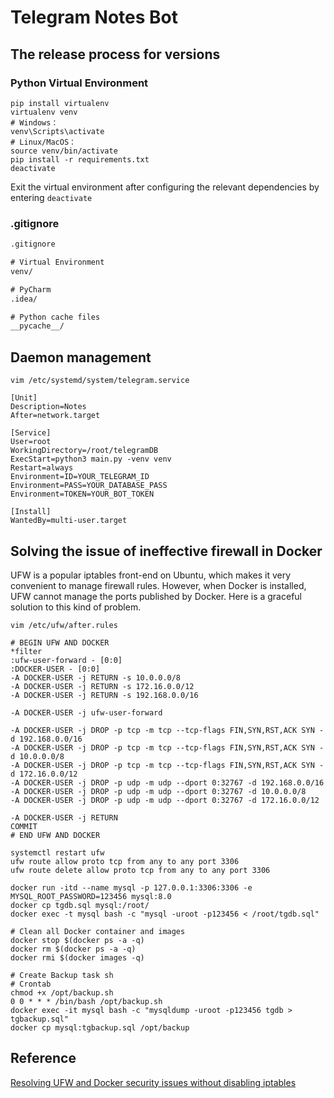 # Telegram Notes Bot

## The release process for versions

### Python Virtual Environment

```shell
pip install virtualenv
virtualenv venv
# Windows：
venv\Scripts\activate
# Linux/MacOS：
source venv/bin/activate
pip install -r requirements.txt
deactivate
```

Exit the virtual environment after configuring the relevant dependencies by entering `deactivate`

### .gitignore

```txt
.gitignore

# Virtual Environment
venv/

# PyCharm
.idea/

# Python cache files
__pycache__/
```

## Daemon management

```shell
vim /etc/systemd/system/telegram.service

[Unit]
Description=Notes
After=network.target

[Service]
User=root
WorkingDirectory=/root/telegramDB
ExecStart=python3 main.py -venv venv
Restart=always
Environment=ID=YOUR_TELEGRAM_ID
Environment=PASS=YOUR_DATABASE_PASS
Environment=TOKEN=YOUR_BOT_TOKEN

[Install]
WantedBy=multi-user.target 
```

## Solving the issue of ineffective firewall in Docker

UFW is a popular iptables front-end on Ubuntu, which makes it very convenient to manage firewall rules. However, when Docker is installed, UFW cannot manage the ports published by Docker. Here is a graceful solution to this kind of problem.

```shell
vim /etc/ufw/after.rules

# BEGIN UFW AND DOCKER
*filter
:ufw-user-forward - [0:0]
:DOCKER-USER - [0:0]
-A DOCKER-USER -j RETURN -s 10.0.0.0/8
-A DOCKER-USER -j RETURN -s 172.16.0.0/12
-A DOCKER-USER -j RETURN -s 192.168.0.0/16

-A DOCKER-USER -j ufw-user-forward

-A DOCKER-USER -j DROP -p tcp -m tcp --tcp-flags FIN,SYN,RST,ACK SYN -d 192.168.0.0/16
-A DOCKER-USER -j DROP -p tcp -m tcp --tcp-flags FIN,SYN,RST,ACK SYN -d 10.0.0.0/8
-A DOCKER-USER -j DROP -p tcp -m tcp --tcp-flags FIN,SYN,RST,ACK SYN -d 172.16.0.0/12
-A DOCKER-USER -j DROP -p udp -m udp --dport 0:32767 -d 192.168.0.0/16
-A DOCKER-USER -j DROP -p udp -m udp --dport 0:32767 -d 10.0.0.0/8
-A DOCKER-USER -j DROP -p udp -m udp --dport 0:32767 -d 172.16.0.0/12

-A DOCKER-USER -j RETURN
COMMIT
# END UFW AND DOCKER
```

```shell
systemctl restart ufw
ufw route allow proto tcp from any to any port 3306
ufw route delete allow proto tcp from any to any port 3306
```

```shell
docker run -itd --name mysql -p 127.0.0.1:3306:3306 -e MYSQL_ROOT_PASSWORD=123456 mysql:8.0
docker cp tgdb.sql mysql:/root/
docker exec -t mysql bash -c "mysql -uroot -p123456 < /root/tgdb.sql"
```

```shell
# Clean all Docker container and images
docker stop $(docker ps -a -q)
docker rm $(docker ps -a -q)
docker rmi $(docker images -q)

# Create Backup task sh
# Crontab
chmod +x /opt/backup.sh                                                             
0 0 * * * /bin/bash /opt/backup.sh
docker exec -it mysql bash -c "mysqldump -uroot -p123456 tgdb > tgbackup.sql"
docker cp mysql:tgbackup.sql /opt/backup
```

## Reference

[Resolving UFW and Docker security issues without disabling iptables](https://chaifeng.com/to-fix-ufw-and-docker-security-flaw-without-disabling-iptables/)